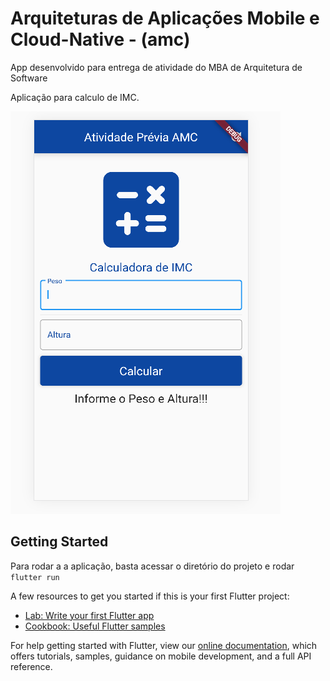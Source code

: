 # Arquiteturas de Aplicações Mobile e Cloud-Native - (amc)

App desenvolvido para entrega de atividade do MBA de Arquitetura de Software

Aplicação para calculo de IMC.

![alt text](https://github.com/jardelkuhnen/amc-atividade-previa/blob/master/web/images/screem.png?raw=true)

## Getting Started

Para rodar a a aplicação, basta acessar o diretório do projeto e rodar ``flutter run``

A few resources to get you started if this is your first Flutter project:

- [Lab: Write your first Flutter app](https://flutter.dev/docs/get-started/codelab)
- [Cookbook: Useful Flutter samples](https://flutter.dev/docs/cookbook)

For help getting started with Flutter, view our
[online documentation](https://flutter.dev/docs), which offers tutorials,
samples, guidance on mobile development, and a full API reference.
